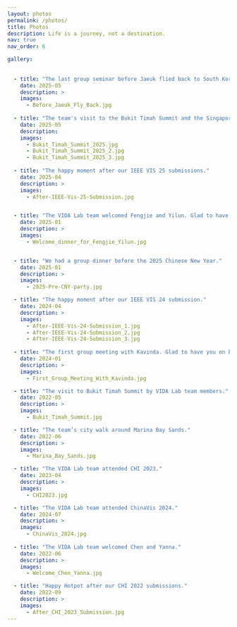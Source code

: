 ```yaml
---
layout: photos
permalink: /photos/
title: Photos
description: Life is a journey, not a destination.
nav: true
nav_order: 6

gallery:
  
    
  - title: "The last group seminar before Jaeuk flied back to South Korea. All the best!"
    date: 2025-05
    description: >
    images:
      - Before_Jaeuk_Fly_Back.jpg
      
  - title: "The team's visit to the Bukit Timah Summit and the Singapore Quarry."
    date: 2025-05
    description:
    images:
      - Bukit_Timah_Summit_2025.jpg
      - Bukit_Timah_Summit_2025_2.jpg
      - Bukit_Timah_Summit_2025_3.jpg
      
  - title: "The happy moment after our IEEE VIS 25 submissions."
    date: 2025-04
    description: >
    images:
      - After-IEEE-Vis-25-Submission.jpg


  - title: "The VIDA Lab team welcomed Fengjie and Yilun. Glad to have you on the team!"
    date: 2025-01
    description: >
    images:
      - Welcome_dinner_for_Fengjie_Yilun.jpg


  - title: "We had a group dinner before the 2025 Chinese New Year."
    date: 2025-01
    description: >
    images:
      - 2025-Pre-CNY-party.jpg

  - title: "The happy moment after our IEEE VIS 24 submission."
    date: 2024-04
    description: >
    images:
      - After-IEEE-Vis-24-Submission_1.jpg
      - After-IEEE-Vis-24-Submission_2.jpg
      - After-IEEE-Vis-24-Submission_3.jpg
      
  - title: "The first group meeting with Kavinda. Glad to have you on board."
    date: 2024-01
    description: >
    images:
      - First_Group_Meeting_With_Kavinda.jpg

  - title: "The visit to Bukit Timah Summit by VIDA Lab team members."
    date: 2022-05
    description: >
    images:
      - Bukit_Timah_Summit.jpg

  - title: "The team’s city walk around Marina Bay Sands."
    date: 2022-06
    description: >
    images:
      - Marina_Bay_Sands.jpg

  - title: "The VIDA Lab team attended CHI 2023."
    date: 2023-04
    description: >
    images:
      - CHI2023.jpg

  - title: "The VIDA Lab team attended ChinaVis 2024."
    date: 2024-07
    description: >
    images:
      - ChinaVis_2024.jpg
      
  - title: "The VIDA Lab team welcomed Chen and Yanna."
    date: 2022-06
    description: >
    images:
      - Welcome_Chen_Yanna.jpg

  - title: "Happy Hotpot after our CHI 2022 submissions."
    date: 2022-09
    description: >
    images:
      - After_CHI_2023_Submission.jpg
---
```

